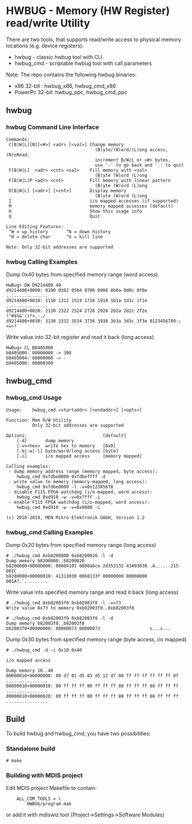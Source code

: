 # HWBUG - Memory (HW Register) read/write Utility

There are two tools, that supports read/write access to physical memory locations (e.g. device registers):

- hwbug - classic hwbug tool with CLI
- hwbug_cmd - scriptable hwbug tool with call parameters

Note: The repo contains the following hwbug binaries:

- x86 32-bit    : hwbug_x86, hwbug_cmd_x86
- PowerPc 32-bit: hwbug_ppc, hwbug_cmd_ppc

## hwbug

### hwbug Command Line Interface

```
Commands:
 C[B|W|L][N][<#>] <adr> [<val>] Change memory
                                  (B)yte/(W)ord/(L)ong access, (N)oRead,
                                  increment B/W/L or <#> bytes,
                                  use '-' to go back and '.' to quit
 F[B|W|L]  <adr> <cnt> <val>    Fill memory with <val>
                                  (B)yte (W)ord (L)ong
 F[B|W|L]P <adr> <cnt>          Fill memory with linear pattern
                                  (B)yte (W)ord (L)ong
 D[B|W|L] [<adr>] [<cnt>]       Display memory
                                  (B)yte (W)ord (L)ong
 I                              i/o mapped accesses (if supported)
 M                              memory mapped accesses (default)
 H                              Show this usage info
 Q                              Quit

Line Editing Features:
 ^W = up history       ^N = down history
 ^H = delete char      ^X = kill line

Note: Only 32-bit addresses are supported
```

### hwbug Calling Examples

Dump 0x40 bytes from specified memory range (word access)
```
HwBug> DW D9214400 40
d9214400+0000: 0100 0302 0504 0706 0908 0b0a 0d0c 0f0e ................
d9214400+0010: 1110 1312 1514 1716 1918 1b1a 1d1c 1f1e ................
d9214400+0020: 2120 2322 2524 2726 2928 2b2a 2d2c 2f2e  !"#$%&'()*+,-./
d9214400+0030: 3130 3332 3534 3736 3938 3b3a 3d3c 3f3e 0123456789:;<=>?
```

Write value into 32-bit register and read it back (long access)
```
HwBug> CL B0405000
b0405000: 00000000 -> 300
b0405004: 00000000 -> -
b0405000: 00000300
```

## hwbug_cmd

### hwbug_cmd Usage

```
Usage:    hwbug_cmd <startaddr> [<endaddr>] [<opts>]

Function: Mem R/W Utility
          Only 32-bit addresses are supported

Options:                             [default]
    [-d]       dump memory
    [-v=<hex>  write hex to memory   [0x0]
    [-b|-w|-l] byte/word/long access [byte]
    [-i]       i/o mapped access     [memory mapped]

Calling examples:
 - dump memory address range (memory mapped, byte access):
    hwbug_cmd 0xfdbe0000 0xfdbeffff -d
 - write value to memory (memory-mapped, long access):
    hwbug_cmd 0xfdbe0000 -l -v=0x12345678
 - disable F11S FPGA watchdog (i/o-mapped, word access):
    hwbug_cmd 0xd910 -w -v=0x7fff -i
 - enable F11S FPGA watchdog (i/o-mapped, word access):
    hwbug_cmd 0xd910 -w -v=0x8000 -i

(c) 2018-2019, MEN Mikro Elektronik GmbH, Version 1.2
```

### hwbug_cmd Calling Examples

Dump 0x20 bytes from specified memory range (long access)
```
# ./hwbug_cmd 0xb8200000 0xb8200020 -l -d
Dump memory b8200000..b8200020
b8200000+00000000: 00004101 0000abce 2d353132 43493030 .A......215-00IC
b8200000+00000010: 41313030 0060133f 00000000 00000000 001A?.`.........
```

Write value into specified memory range and read it back (long access)
```
# ./hwbug_cmd 0xb82003f0 0xb82003f8 -l -v=73
Write value 0x73 to memory 0xb82003f0..0xb82003f8

# ./hwbug_cmd 0xb82003f0 0xb82003f8 -l -d
Dump memory b82003f0..b82003f8
b82003f0+00000000: 00000073 00000073                   s...s...
```

Dump 0x30 bytes from specified memory range (byte access, i/o mapped)
```
# ./hwbug_cmd -d -i 0x10 0x40

i/o mapped access

Dump memory 10..40
00000010+00000000: 00 d7 01 d5 03 d5 12 d7 00 ff ff ff ff ff ff 0f ................
00000010+00000010: 80 ff ff ff 80 ff ff ff 80 ff ff ff 80 ff ff ff ................
00000010+00000020: 80 ff ff ff 80 ff ff ff 80 ff ff ff 80 ff ff ff ................
```

## Build

To build hwbug and hwbug_cmd, you have two possibilities:

### Standalone build

```
# make
```

### Building with MDIS project

Edit MDIS project Makefile to contain:
```
    ALL_COM_TOOLS = \
        HWBUG/program.mak
```
or add it with mdiswiz tool (Project->Settings->Software Modules)

